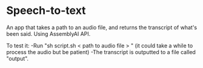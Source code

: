 # Speech-to-text

An app that takes a path to an audio file, and returns the transcript of what's been said.
Using AssemblyAI API.


To test it:
-Run "sh script.sh  < path to audio file > "
(it could take a while to process the audio but be patient)
-The transcript is outputted to a file called "output".

